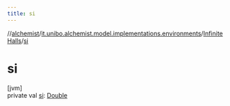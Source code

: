 ```yaml
---
title: si
---
```

//[alchemist](../../../index.html)/[it.unibo.alchemist.model.implementations.environments](../index.html)/[InfiniteHalls](index.html)/[si](si.html)



# si



[jvm]\
private val [si](si.html): [Double](https://kotlinlang.org/api/latest/jvm/stdlib/kotlin/-double/index.html)




